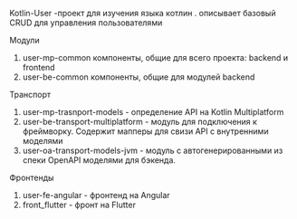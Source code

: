 Kotlin-User -проект для изучения языка котлин . описывает базовый CRUD для управления пользователями

Модули
1. user-mp-common компоненты, общие для всего проекта: backend и frontend
2. user-be-common компоненты, общие для модулей backend 

Транспорт
1. user-mp-trasnport-models - определение API на Kotlin Multiplatform
2. user-be-transport-multiplatform - модуль для подключения к фреймворку. Содержит мапперы для свизи API с внутренними моделями
3. user-oa-transport-models-jvm - модуль с автогенерированными из спеки OpenAPI моделями для бэкенда.

Фронтенды
1. user-fe-angular - фронтенд на Angular
2. front_flutter - фронт на Flutter
